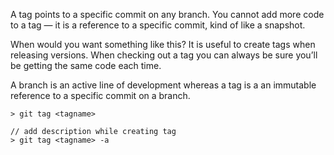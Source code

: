 A tag points to a specific commit on any branch. You cannot add more code to a tag — it is a reference to a specific commit, kind of like a snapshot.

When would you want something like this? It is useful to create tags when releasing versions. When checking out a tag you can always be sure you’ll be getting the same code each time.

A branch is an active line of development whereas a tag is a an immutable reference to a specific commit on a branch.

```
> git tag <tagname>

// add description while creating tag
> git tag <tagname> -a
```